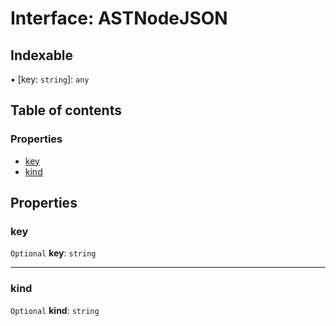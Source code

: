 # Interface: ASTNodeJSON

## Indexable

▪ \[key: `string`]: `any`

## Table of contents

### Properties

* [key](/auto-docs/free-layout-editor/interfaces/ASTNodeJSON.md#key)
* [kind](/auto-docs/free-layout-editor/interfaces/ASTNodeJSON.md#kind)

## Properties

### key

`Optional` **key**: `string`

***

### kind

`Optional` **kind**: `string`
